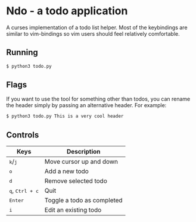 # Ndo - a todo application

A curses implementation of a todo list helper. Most of the keybindings are similar to vim-bindings so vim users should feel relatively comfortable.

## Running

```bash
$ python3 todo.py
```

## Flags

If you want to use the tool for something other than todos, you can rename the header simply by passing an alternative header. For example:

```bash
$ python3 todo.py This is a very cool header
```

## Controls

| Keys                              | Description                |
| --------------------------------- | -------------------------- |
| <kbd>k</kbd>/<kbd>j</kbd>         | Move cursor up and down    |
| <kbd>o</kbd>                      | Add a new todo             |
| <kbd>d</kbd>                      | Remove selected todo       |
| <kbd>q</kbd>, <kbd>Ctrl + c</kbd> | Quit                       |
| <kbd>Enter</kbd>                  | Toggle a todo as completed |
| <kbd>i</kbd>                      | Edit an existing todo      |
